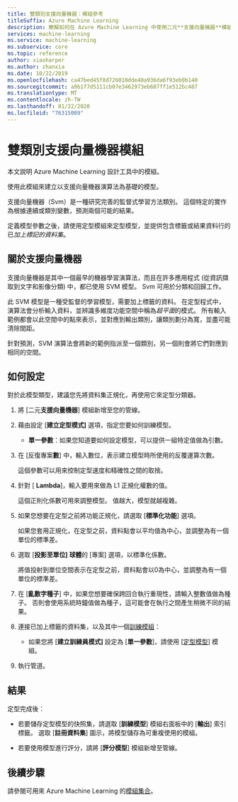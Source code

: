 ```yaml
---
title: 雙類別支援向量機器：模組參考
titleSuffix: Azure Machine Learning
description: 瞭解如何在 Azure Machine Learning 中使用二元**支援向量機器**模組，以建立以支援向量機器演算法為基礎的模型。
services: machine-learning
ms.service: machine-learning
ms.subservice: core
ms.topic: reference
author: xiaoharper
ms.author: zhanxia
ms.date: 10/22/2019
ms.openlocfilehash: ca47bed45f8d726010dde40a936da6f93eb0b140
ms.sourcegitcommit: a9b1f7d5111cb07e3462973eb607ff1e512bc407
ms.translationtype: MT
ms.contentlocale: zh-TW
ms.lasthandoff: 01/22/2020
ms.locfileid: "76315009"
---
```

# <a name="two-class-support-vector-machine-module"></a>雙類別支援向量機器模組

本文說明 Azure Machine Learning 設計工具中的模組。

使用此模組來建立以支援向量機器演算法為基礎的模型。 

支援向量機器（Svm）是一種研究完善的監督式學習方法類別。 這個特定的實作為根據連續或類別變數，預測兩個可能的結果。

定義模型參數之後，請使用定型模組來定型模型，並提供包含標籤或結果資料行的已*加上標記的資料集*。

## <a name="about-support-vector-machines"></a>關於支援向量機器

支援向量機器是其中一個最早的機器學習演算法，而且在許多應用程式 (從資訊擷取到文字和影像分類) 中，都已使用 SVM 模型。 Svm 可用於分類和回歸工作。

此 SVM 模型是一種受監督的學習模型，需要加上標籤的資料。 在定型程式中，演算法會分析輸入資料，並辨識多維度功能空間中稱為*超平面*的模式。  所有輸入範例都會以此空間中的點來表示，並對應到輸出類別，讓類別劃分為寬，並盡可能清除間距。

針對預測，SVM 演算法會將新的範例指派至一個類別，另一個則會將它們對應到相同的空間。 

## <a name="how-to-configure"></a>如何設定 

對於此模型類型，建議您先將資料集正規化，再使用它來定型分類器。
  
1.  將 [二元**支援向量機器**] 模組新增至您的管線。  
  
2.  藉由設定 [**建立定型模式]** 選項，指定您要如何訓練模型。  
  
    -   **單一參數**：如果您知道要如何設定模型，可以提供一組特定值做為引數。  

3.  在 [反復專案**數**] 中，輸入數位，表示建立模型時所使用的反覆運算次數。  
  
     這個參數可以用來控制定型速度和精確性之間的取捨。  
  
4.  針對 [ **Lambda**]，輸入要用來做為 L1 正規化權數的值。  
  
     這個正則化係數可用來調整模型。 值越大，模型就越複雜。  
  
5.  如果您想要在定型之前將功能正規化，請選取 [**標準化功能**] 選項。
  
     如果您套用正規化，在定型之前，資料點會以平均值為中心，並調整為有一個單位的標準差。
  
6.  選取 [**投影至單位] 球體**的 [專案] 選項，以標準化係數。
  
     將值投射到單位空間表示在定型之前，資料點會以0為中心，並調整為有一個單位的標準差。
  
7.  在 [**亂數字種子**] 中，如果您想要確保跨回合執行重現性，請輸入整數值做為種子。  否則會使用系統時鐘值做為種子，這可能會在執行之間產生稍微不同的結果。
  
9. 連接已加上標籤的資料集，以及其中一個[訓練模組](module-reference.md)：
  
    -   如果您將 [**建立訓練員模式]** 設定為 [**單一參數**]，請使用 [[定型模型](train-model.md)] 模組。
  
10. 執行管道。

## <a name="results"></a>結果

定型完成後：

+ 若要儲存定型模型的快照集，請選取 [**訓練模型**] 模組右面板中的 [**輸出**] 索引標籤。 選取 [**註冊資料集**] 圖示，將模型儲存為可重複使用的模組。

+ 若要使用模型進行評分，請將 [**評分模型**] 模組新增至管線。


## <a name="next-steps"></a>後續步驟

請參閱可用來 Azure Machine Learning 的[模組集合](module-reference.md)。 